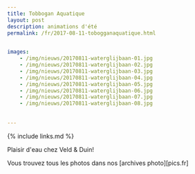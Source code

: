 ```yaml
---
title: Tobbogan Aquatique
layout: post
description: animations d'été
permalink: /fr/2017-08-11-tobogganaquatique.html

    
images: 
    - /img/nieuws/20170811-waterglijbaan-01.jpg
    - /img/nieuws/20170811-waterglijbaan-02.jpg
    - /img/nieuws/20170811-waterglijbaan-03.jpg
    - /img/nieuws/20170811-waterglijbaan-04.jpg
    - /img/nieuws/20170811-waterglijbaan-05.jpg
    - /img/nieuws/20170811-waterglijbaan-06.jpg
    - /img/nieuws/20170811-waterglijbaan-07.jpg
    - /img/nieuws/20170811-waterglijbaan-08.jpg
    
    
---
```


{% include links.md %}

Plaisir d'eau chez Veld & Duin!

Vous trouvez tous les photos dans nos [archives photo][pics.fr]


